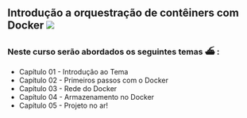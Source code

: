 ## Introdução a orquestração de contêiners com Docker <img src="https://cdn.jsdelivr.net/gh/devicons/devicon/icons/docker/docker-original.svg" />

### Neste curso serão abordados os seguintes temas :ferry: :


* Capítulo 01 - Introdução ao Tema  
* Capítulo 02 - Primeiros passos com o Docker
* Capítulo 03 - Rede do Docker
* Capítulo 04 - Armazenamento no Docker
* Capítulo 05 - Projeto no ar!
